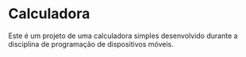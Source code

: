 # Calculadora
Este é um projeto de uma calculadora simples desenvolvido durante a disciplina de programação de dispositivos móveis.
